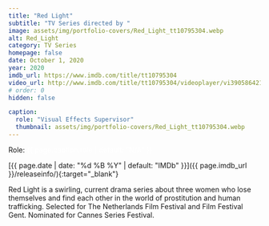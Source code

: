 ```yaml
---
title: "Red Light"
subtitle: "TV Series directed by "
image: assets/img/portfolio-covers/Red_Light_tt10795304.webp
alt: Red_Light
category: TV Series
homepage: false
date: October 1, 2020
year: 2020
imdb_url: https://www.imdb.com/title/tt10795304
video_url: http://www.imdb.com/title/tt10795304/videoplayer/vi3905864217
# order: 0
hidden: false

caption:
  role: "Visual Effects Supervisor"
  thumbnail: assets/img/portfolio-covers/Red_Light_tt10795304.webp
---
```

Role: <span style="color:white">{{ page.caption.role | default: "N/A" }}</span>

[{{ page.date | date: "%d %B %Y" | default: "IMDb" }}]({{ page.imdb_url }}/releaseinfo/){:target="_blank"}

Red Light is a swirling, current drama series about three women who lose themselves and find each other in the world of prostitution and human trafficking. Selected for The Netherlands Film Festival and Film Festival Gent. Nominated for Cannes Series Festival.
